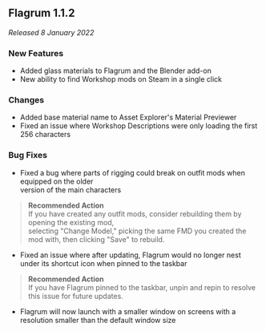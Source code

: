 ## Flagrum 1.1.2

_Released 8 January 2022_

### New Features

- Added glass materials to Flagrum and the Blender add-on
- New ability to find Workshop mods on Steam in a single click

### Changes

- Added base material name to Asset Explorer's Material Previewer
- Fixed an issue where Workshop Descriptions were only loading the first 256 characters

### Bug Fixes

- Fixed a bug where parts of rigging could break on outfit mods when equipped on the older  
  version of the main characters

> **Recommended Action**  
> If you have created any outfit mods, consider rebuilding them by opening the existing mod,  
> selecting "Change Model," picking the same FMD you created the mod with, then clicking "Save" to rebuild.

- Fixed an issue where after updating, Flagrum would no longer nest under its shortcut icon when pinned to the taskbar

> **Recommended Action**  
> If you have Flagrum pinned to the taskbar, unpin and repin to resolve this issue for future updates.

- Flagrum will now launch with a smaller window on screens with a resolution smaller than the default window size